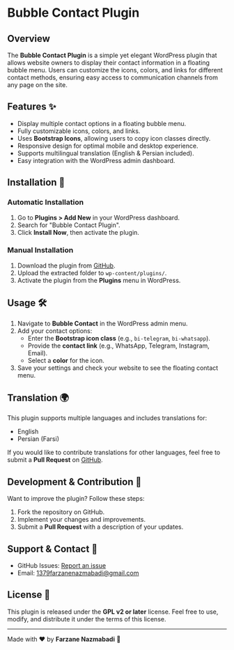 # Bubble Contact Plugin

## Overview
The **Bubble Contact Plugin** is a simple yet elegant WordPress plugin that allows website owners to display their contact information in a floating bubble menu. Users can customize the icons, colors, and links for different contact methods, ensuring easy access to communication channels from any page on the site.

## Features ✨
- Display multiple contact options in a floating bubble menu.
- Fully customizable icons, colors, and links.
- Uses **Bootstrap Icons**, allowing users to copy icon classes directly.
- Responsive design for optimal mobile and desktop experience.
- Supports multilingual translation (English & Persian included).
- Easy integration with the WordPress admin dashboard.

## Installation 📌

### Automatic Installation
1. Go to **Plugins > Add New** in your WordPress dashboard.
2. Search for "Bubble Contact Plugin".
3. Click **Install Now**, then activate the plugin.

### Manual Installation
1. Download the plugin from [GitHub](https://github.com/farzane-na/bubble-contact-plugin).
2. Upload the extracted folder to `wp-content/plugins/`.
3. Activate the plugin from the **Plugins** menu in WordPress.

## Usage 🛠️

1. Navigate to **Bubble Contact** in the WordPress admin menu.
2. Add your contact options:
   - Enter the **Bootstrap icon class** (e.g., `bi-telegram`, `bi-whatsapp`).
   - Provide the **contact link** (e.g., WhatsApp, Telegram, Instagram, Email).
   - Select a **color** for the icon.
3. Save your settings and check your website to see the floating contact menu.

## Translation 🌍
This plugin supports multiple languages and includes translations for:
- English
- Persian (Farsi)

If you would like to contribute translations for other languages, feel free to submit a **Pull Request** on [GitHub](https://github.com/farzane-na/bubble-contact-plugin).

## Development & Contribution 🤝
Want to improve the plugin? Follow these steps:

1. Fork the repository on GitHub.
2. Implement your changes and improvements.
3. Submit a **Pull Request** with a description of your updates.

## Support & Contact 📧

- GitHub Issues: [Report an issue](https://github.com/farzane-na/bubble-contact-plugin)
- Email: [1379farzanenazmabadi@gmail.com](mailto:1379farzanenazmabadi@gmail.com)

## License 📜
This plugin is released under the **GPL v2 or later** license. Feel free to use, modify, and distribute it under the terms of this license.

---
Made with ❤️ by **Farzane Nazmabadi** 🚀